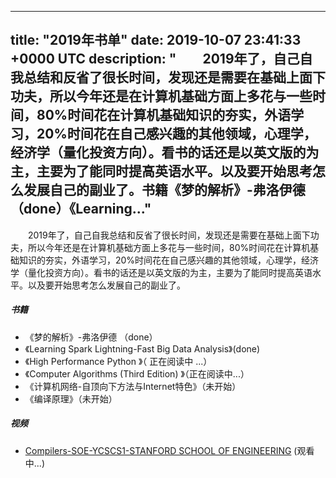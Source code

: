 
---
title: "2019年书单"
date: 2019-10-07 23:41:33 +0000 UTC
description: "    2019年了，自己自我总结和反省了很长时间，发现还是需要在基础上面下功夫，所以今年还是在计算机基础方面上多花与一些时间，80%时间花在计算机基础知识的夯实，外语学习，20%时间花在自己感兴趣的其他领域，心理学，经济学（量化投资方向）。看书的话还是以英文版的为主，主要为了能同时提高英语水平。以及要开始思考怎么发展自己的副业了。书籍《梦的解析》-弗洛伊德 （done）《Learning..."
---
&ensp;&ensp;&ensp;&ensp;2019年了，自己自我总结和反省了很长时间，发现还是需要在基础上面下功夫，所以今年还是在计算机基础方面上多花与一些时间，80%时间花在计算机基础知识的夯实，外语学习，20%时间花在自己感兴趣的其他领域，心理学，经济学（量化投资方向）。看书的话还是以英文版的为主，主要为了能同时提高英语水平。以及要开始思考怎么发展自己的副业了。
##### 书籍
+ 《梦的解析》-弗洛伊德 （done）
+  《Learning Spark Lightning-Fast Big Data Analysis》(done)
+  《High Performance Python 》（ 正在阅读中 ...）
+  《Computer Algorithms (Third Edition) 》（正在阅读中...）
+   《计算机网络-自顶向下方法与Internet特色》（未开始）
+    《编译原理》（未开始）
##### 视频
+ [Compilers-SOE-YCSCS1-STANFORD SCHOOL OF ENGINEERING](https://online.stanford.edu/courses/soe-ycscs1-compilers) (观看中...)


